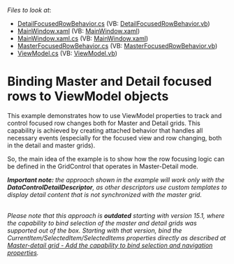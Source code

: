 <!-- default file list -->
*Files to look at*:

* [DetailFocusedRowBehavior.cs](./CS/WpfApplication21/DetailFocusedRowBehavior.cs) (VB: [DetailFocusedRowBehavior.vb](./VB/WpfApplication21/DetailFocusedRowBehavior.vb))
* [MainWindow.xaml](./CS/WpfApplication21/MainWindow.xaml) (VB: [MainWindow.xaml](./VB/WpfApplication21/MainWindow.xaml))
* [MainWindow.xaml.cs](./CS/WpfApplication21/MainWindow.xaml.cs) (VB: [MainWindow.xaml](./VB/WpfApplication21/MainWindow.xaml))
* [MasterFocusedRowBehavior.cs](./CS/WpfApplication21/MasterFocusedRowBehavior.cs) (VB: [MasterFocusedRowBehavior.vb](./VB/WpfApplication21/MasterFocusedRowBehavior.vb))
* [ViewModel.cs](./CS/WpfApplication21/ViewModel.cs) (VB: [ViewModel.vb](./VB/WpfApplication21/ViewModel.vb))
<!-- default file list end -->
# Binding Master and Detail focused rows to ViewModel objects


<p>This example demonstrates how to use ViewModel properties to track and control focused row changes both for Master and Detail grids. This capability is achieved by creating attached behavior that handles all necessary events (especially for the focused view and row changing, both in the detail and master grids). </p>
<p>So, the main idea of the example is to show how the row focusing logic can be defined in the GridControl that operates in Master-Detail mode.</p>
<p><strong><em>I</em></strong><strong><em>mportant n</em></strong><strong><em>ote</em></strong><strong><em>: </em></strong><em>t</em><em>he approach shown in the example will work only with the </em><strong><em>DataControlDetailDescriptor</em></strong><em>, as other descriptors use custom templates to display detail content that is not synchronized with the master grid.<br><br></em></p>
<p><em>Please note that this approach is </em><strong><em>outdated</em></strong><em> starting with version 15.1, where the capability to bind selection of the master and detail grids was supported out of the box. Starting with that version, bind the CurrentItem/SelectedItem/SelectedItems properties directly as described at </em><a href="https://www.devexpress.com/Support/Center/p/T106654"><em>Master-detail grid - Add the capability to bind selection and navigation properties</em></a><em>.</em></p>

<br/>



